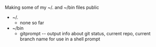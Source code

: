 Making some of my ~/. and ~/bin files public

* ~/.
  * none so far
* ~/bin
  * gitprompt -- output info about git status, current repo, current branch name for use in a shell prompt
